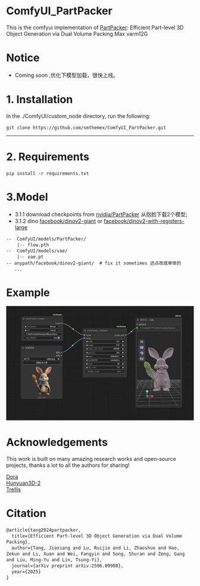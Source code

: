 # ComfyUI_PartPacker
This is the comfyui implementation of [PartPacker](https://github.com/NVlabs/PartPacker): Efficient Part-level 3D Object Generation via Dual Volume Packing.Max varm12G


# Notice
* Coming soon ,优化下模型加载，很快上线。

  
# 1. Installation

In the ./ComfyUI/custom_node directory, run the following:   
```
git clone https://github.com/smthemex/ComfyUI_PartPacker.git
```
---

# 2. Requirements  

```
pip install -r requirements.txt
```

# 3.Model
* 3.1.1 download  checkpoints  from [nvidia/PartPacker](https://huggingface.co/nvidia/PartPacker/tree/main) 从抱脸下载2个模型;  
* 3.1.2 dino  [facebook/dinov2-giant](https://huggingface.co/facebook/dinov2-giant/tree/main)  or [facebook/dinov2-with-registers-large](https://huggingface.co/facebook/dinov2-with-registers-large/tree/main)
```
--  ComfyUI/models/PartPacker/
    |-- flow.pth
--  ComfyUI/models/vae/
    |-- vae.pt
-- anypath/facebook/dinov2-giant/  # fix it sometimes 迟点改成单体的
   ... 
```

# Example
![](https://github.com/smthemex/ComfyUI_PartPacker/blob/main/example_workflows/example_new.png)


# Acknowledgements
This work is built on many amazing research works and open-source projects, thanks a lot to all the authors for sharing!

[Dora](https://github.com/Seed3D/Dora)   
[Hunyuan3D-2](https://github.com/Tencent-Hunyuan/Hunyuan3D-2)   
[Trellis](https://github.com/microsoft/TRELLIS)   

# Citation
```
@article{tang2024partpacker,
  title={Efficient Part-level 3D Object Generation via Dual Volume Packing},
  author={Tang, Jiaxiang and Lu, Ruijie and Li, Zhaoshuo and Hao, Zekun and Li, Xuan and Wei, Fangyin and Song, Shuran and Zeng, Gang and Liu, Ming-Yu and Lin, Tsung-Yi},
  journal={arXiv preprint arXiv:2506.09980},
  year={2025}
}
```
